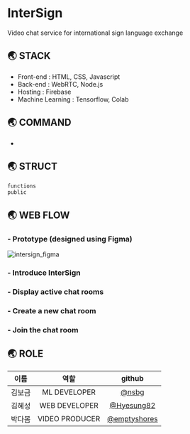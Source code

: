 # InterSign
Video chat service for international sign language exchange


## 🌏 STACK
- Front-end : HTML, CSS, Javascript
- Back-end : WebRTC, Node.js
- Hosting : Firebase
- Machine Learning : Tensorflow, Colab


## 🌏 COMMAND
- 


## 🌏 STRUCT
```
functions
public
```

## 🌏 WEB FLOW

### - Prototype (designed using Figma)
![intersign_figma](https://user-images.githubusercontent.com/46439700/112598368-d1e6ef80-8e51-11eb-83cf-e2554f81c933.JPG)

### - Introduce InterSign

### - Display active chat rooms

### - Create a new chat room

### - Join the chat room


## 🌏 ROLE


|  이름  | 역할           | github                                                   |
| :----: | :-------------: | :-------------------------------------------------------: |
| 김보금 | ML DEVELOPER   | [@nsbg](https://github.com/nsbg)                           |
| 김혜성 | WEB DEVELOPER   | [@Hyesung82](https://github.com/Hyesung82)                |
| 박다봄 | VIDEO PRODUCER | [@emptyshores](https://github.com/emptyshores)            |



